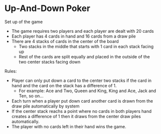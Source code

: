 # Up-And-Down Poker

Set up of the game
- The game requires two players and each player are dealt with 20 cards
- Each player has 4 cards in hand and 16 cards from a draw pile
- There are 4 stacks of cards in the center of the board
    - Two stacks in the middle that starts with 1 card in each stack facing up
    - Rest of the cards are split equally and placed in the outside of the two center stacks facing down


Rules:
- Player can only put down a card to the center two stacks if the card in hand and the card on the stack has a difference of 1.
    - For example: Ace and Two, Queen and King, King and Ace, Jack and Ten, so on...
- Each turn when a player put down card another card is drawn from the draw pile automatically by system
- If the center stack reachs a point where no cards in both players hand creates a difference of 1 then it draws from the center draw piles automatically.
- The player with no cards left in their hand wins the game.